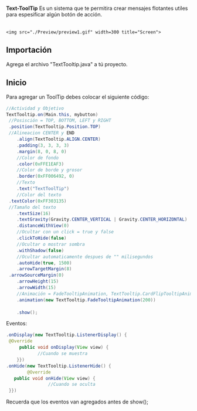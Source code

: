 </br><b>Text-ToolTip</b> Es un sistema que te permitira crear mensajes flotantes utiles para espesificar algún botón de acción.
    </br> </br>
    
    <img src="./Preview/preview1.gif" width=300 title="Screen">
    
## Importación
 
Agrega el archivo "TextTooltip.java" a tú proyecto.

## Inicio

Para agregar un ToolTip debes colocar el siguiente código:

```java
//Actividad y Objetivo
TextTooltip.on(Main.this, mybutton)
 //Posisción = TOP, BOTTOM, LEFT y RIGHT
 .position(TextTooltip.Position.TOP)
 //Alineacion CENTER y END
	.align(TextTooltip.ALIGN.CENTER)
	.padding(3, 3, 3, 3)
	.margin(8, 0, 8, 0)
	//Color de fondo
	.color(0xFFE1EAF3)
	//Color de borde y grosor
	.border(0xFF006492, 0)
	//Texto
	.text("TextToolTip")
	//Color del texto 
 .textColor(0xFF303135)
 //Tamaño del texto
	.textSize(16)
	.textGravity(Gravity.CENTER_VERTICAL | Gravity.CENTER_HORIZONTAL)
	.distanceWithView(0)
	//Ocultar con un click = true y false
	.clickToHide(false)
	//Ocultar o mostrar sombra
	.withShadow(false)
	//Ocultar automaticamente despues de "" milisegundos
	.autoHide(true, 1500)
	.arrowTargetMargin(8)
 .arrowSourceMargin(0)
	.arrowHeight(15)
	.arrowWidth(15)
	//Animación = FadeTooltipAnimation, TextTooltip.CardFlipTooltipAnimation, TextTooltip.ZoomTooltipAnimation y TextTooltip.RotateTooltipAnimation + Tiempo de animación
	.animation(new TextTooltip.FadeTooltipAnimation(200))
	
	.show();
```

Eventos:

```java
.onDisplay(new TextTooltip.ListenerDisplay() {
 @Override
	 public void onDisplay(View view) {
			//Cuando se muestra				                 
	}})
.onHide(new TextTooltip.ListenerHide() {
		@Override
   public void onHide(View view) {
				//Cuando se oculta
 }})
 ```

 Recuerda que los eventos van agregados antes de show();

